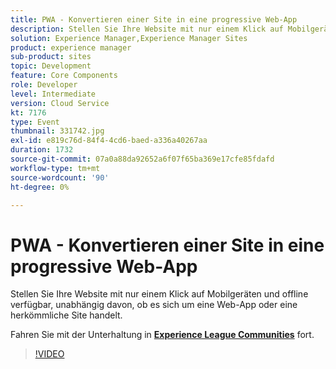```yaml
---
title: PWA - Konvertieren einer Site in eine progressive Web-App
description: Stellen Sie Ihre Website mit nur einem Klick auf Mobilgeräten und offline verfügbar, unabhängig davon, ob es sich um eine Web-App oder eine herkömmliche Site handelt. Diese Sitzung wurde im Rahmen des Adobe Developers Live Content-Ereignisses bereitgestellt.
solution: Experience Manager,Experience Manager Sites
product: experience manager
sub-product: sites
topic: Development
feature: Core Components
role: Developer
level: Intermediate
version: Cloud Service
kt: 7176
type: Event
thumbnail: 331742.jpg
exl-id: e819c76d-84f4-4cd6-baed-a336a40267aa
duration: 1732
source-git-commit: 07a0a88da92652a6f07f65ba369e17cfe85fdafd
workflow-type: tm+mt
source-wordcount: '90'
ht-degree: 0%

---
```


# PWA - Konvertieren einer Site in eine progressive Web-App

Stellen Sie Ihre Website mit nur einem Klick auf Mobilgeräten und offline verfügbar, unabhängig davon, ob es sich um eine Web-App oder eine herkömmliche Site handelt.

Fahren Sie mit der Unterhaltung in **[Experience League Communities](https://adobe.ly/36Yd3v6)** fort.

>[!VIDEO](https://video.tv.adobe.com/v/331742/?quality=12&learn=on&hidetitle=true)
